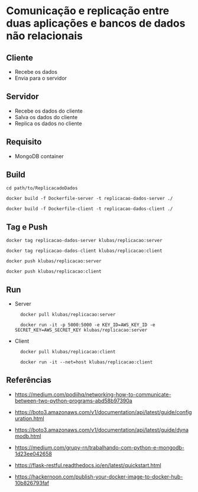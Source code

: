 # Comunicação e replicação entre duas aplicações e bancos de dados não relacionais

## Cliente
 - Recebe os dados
 - Envia para o servidor
 
## Servidor
 - Recebe os dados do cliente
 - Salva os dados do cliente 
 - Replica os dados no cliente

## Requisito

 - MongoDB container

## Build
        
    cd path/to/ReplicacadoDados
        
    docker build -f Dockerfile-server -t replicacao-dados-server ./
 
    docker build -f Dockerfile-client -t replicacao-dados-client ./
        
## Tag e Push
    
    docker tag replicacao-dados-server klubas/replicacao:server
    
    docker tag replicacao-dados-client klubas/replicacao:client
    
    docker push klubas/replicacao:server

    docker push klubas/replicacao:client

## Run

* Server
        
        docker pull klubas/replicacao:server
    
        docker run -it -p 5000:5000 -e KEY_ID=AWS_KEY_ID -e SECRET_KEY=AWS_SECRET_KEY klubas/replicacao:server
    
* Client

        docker pull klubas/replicacao:client
        
        docker run -it --net=host klubas/replicacao:client
    
## Referências

- https://medium.com/podiihq/networking-how-to-communicate-between-two-python-programs-abd58b97390a

- https://boto3.amazonaws.com/v1/documentation/api/latest/guide/configuration.html

- https://boto3.amazonaws.com/v1/documentation/api/latest/guide/dynamodb.html

- https://medium.com/grupy-rn/trabalhando-com-python-e-mongodb-1d23ee042658

- https://flask-restful.readthedocs.io/en/latest/quickstart.html

- https://hackernoon.com/publish-your-docker-image-to-docker-hub-10b826793faf